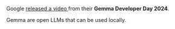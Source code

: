 <!--
date: 2024-04-04T01:24:24
-->

Google [released a video ](https://www.youtube.com/playlist?list=PLOU2XLYxmsIL8TxLOcsVI_hCq0c6cO-WQ) from their **Gemma Developer Day 2024**.

Gemma are open LLMs that can be used locally.